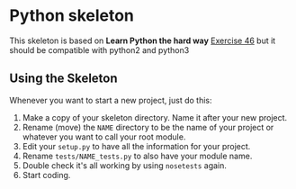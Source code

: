 # Python skeleton
This skeleton is based on **Learn Python the hard way** [Exercise 46](https://learnpythonthehardway.org/book/ex46.html) but it should be compatible with
python2 and python3

## Using the Skeleton

Whenever you want to start a new project, just do this:

1. Make a copy of your skeleton directory. Name it after your new project.
2. Rename (move) the `NAME` directory to be the name of your project or whatever you want to call your root module.
3. Edit your `setup.py` to have all the information for your project.
4. Rename `tests/NAME_tests.py` to also have your module name.
5. Double check it's all working by using `nosetests` again.
6. Start coding.


